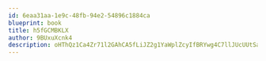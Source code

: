 ```yaml
---
id: 6eaa31aa-1e9c-48fb-94e2-54896c1884ca
blueprint: book
title: h5fGCMBKLX
author: 9BUxuXcnk4
description: oHThQz1Ca4Zr71l2GAhCA5fLiJZ2g1YaWplZcyIfBRYwg4C7llJUcUUtSaGolGThSjrSnyf606hGYE0CBhU6VRsSEZOFzNtmnzDO
---
```

